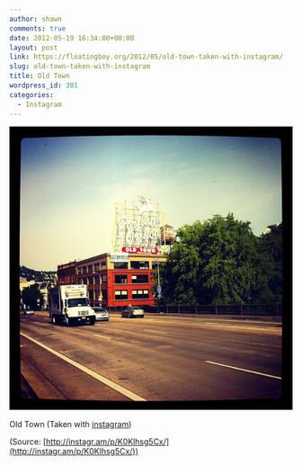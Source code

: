 ```yaml
---
author: shawn
comments: true
date: 2012-05-19 16:34:00+00:00
layout: post
link: https://floatingboy.org/2012/05/old-town-taken-with-instagram/
slug: old-town-taken-with-instagram
title: Old Town
wordpress_id: 301
categories:
  - Instagram
---
```


[![](/assets/media/2012/06/tumblr_m4a3coiLKQ1qzw17so1_1280.jpg)](http://instagr.am/p/K0Klhsg5Cx/)

Old Town (Taken with [instagram](http://instagr.am))

(Source: [http://instagr.am/p/K0Klhsg5Cx/](http://instagr.am/p/K0Klhsg5Cx/))
